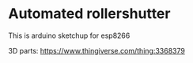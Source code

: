 # Automated rollershutter
This is arduino sketchup for esp8266<br>


3D parts: <a href="https://www.thingiverse.com/thing:3368379">https://www.thingiverse.com/thing:3368379</a>